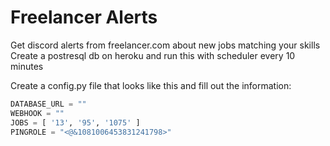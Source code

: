 # Freelancer Alerts
Get discord alerts from freelancer.com about new jobs  matching your skills\
Create a postresql db on heroku and run this with scheduler every 10 minutes

Create a config.py file that looks like this and fill out the information:
```python
DATABASE_URL = ""
WEBHOOK = ""
JOBS = [ '13', '95', '1075' ]
PINGROLE = "<@&1081006453831241798>"
```